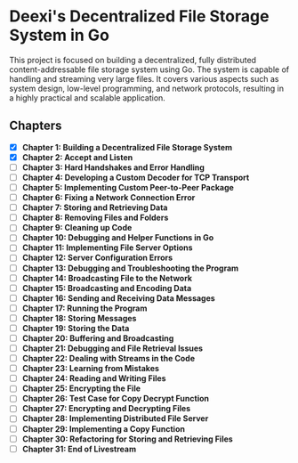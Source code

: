 # Deexi's Decentralized File Storage System in Go

This project is focused on building a decentralized, fully distributed content-addressable file storage system using Go. The system is capable of handling and streaming very large files. It covers various aspects such as system design, low-level programming, and network protocols, resulting in a highly practical and scalable application.

## Chapters

- [x] **Chapter 1: Building a Decentralized File Storage System** 
- [x] **Chapter 2: Accept and Listen**
- [ ] **Chapter 3: Hard Handshakes and Error Handling**
- [ ] **Chapter 4: Developing a Custom Decoder for TCP Transport**
- [ ] **Chapter 5: Implementing Custom Peer-to-Peer Package**
- [ ] **Chapter 6: Fixing a Network Connection Error**
- [ ] **Chapter 7: Storing and Retrieving Data**
- [ ] **Chapter 8: Removing Files and Folders**
- [ ] **Chapter 9: Cleaning up Code**
- [ ] **Chapter 10: Debugging and Helper Functions in Go**
- [ ] **Chapter 11: Implementing File Server Options**
- [ ] **Chapter 12: Server Configuration Errors**
- [ ] **Chapter 13: Debugging and Troubleshooting the Program**
- [ ] **Chapter 14: Broadcasting File to the Network**
- [ ] **Chapter 15: Broadcasting and Encoding Data**
- [ ] **Chapter 16: Sending and Receiving Data Messages**
- [ ] **Chapter 17: Running the Program**
- [ ] **Chapter 18: Storing Messages**
- [ ] **Chapter 19: Storing the Data**
- [ ] **Chapter 20: Buffering and Broadcasting**
- [ ] **Chapter 21: Debugging and File Retrieval Issues**
- [ ] **Chapter 22: Dealing with Streams in the Code**
- [ ] **Chapter 23: Learning from Mistakes**
- [ ] **Chapter 24: Reading and Writing Files**
- [ ] **Chapter 25: Encrypting the File**
- [ ] **Chapter 26: Test Case for Copy Decrypt Function**
- [ ] **Chapter 27: Encrypting and Decrypting Files**
- [ ] **Chapter 28: Implementing Distributed File Server**
- [ ] **Chapter 29: Implementing a Copy Function**
- [ ] **Chapter 30: Refactoring for Storing and Retrieving Files**
- [ ] **Chapter 31: End of Livestream**